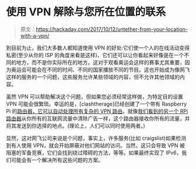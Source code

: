 # 使用 VPN 解除与您所在位置的联系

> 原文：<https://hackaday.com/2017/10/12/untether-from-your-location-with-a-vpn/>

到目前为止，我们大多数人都知道使用 VPN 的好处:它们使一个人的在线活动变得私密(至少从你的 ISP 的角度来看是这样)，它们还可以让你看起来好像是在一个不同的地方，而不是你实际所在的地方。这对于观看奥运会这样的赛事尤其重要，因为奥运会可能会在不同的时间、不同的国家播放不同的节目。这也开始成为像网飞这样的服务的一个问题，这些服务允许某些领域的内容，但不允许其他领域的内容。

虽然 VPN 可以帮助解决这个问题，但如果您必须经常这样做，为特定目的设置 VPN 可能会很繁琐。幸运的是，[clashtherage]已经创建了一个带有 Raspberry Pi 的[路由器，它可以自动处理所有复杂的 VPN 路由](http://mobiephonetech.ml/2017/10/07/unblock-netflix-using-raspberry-vpn-router/)。就像[我们看到的另一个 RPi 路由器](https://hackaday.com/2013/09/15/turning-a-raspi-into-adblock/)从你所有的互联网流量中清除广告一样，这个路由器接收你所有的流量，并将其发送到你选择的地点。(理论上，人们可以同时使用两者。)

显然，这对网飞公司来说是个问题，事实上，许多服务(比如 craigslist)如果检测到有人使用 VPN，就会开始屏蔽对他们网站的访问。当然，这只会导致 VPN 被阻塞的军备竞赛，它们会找到绕过障碍的方法，等等。如果最终实现了 IPv6，我们可能会有一个解决所有这些问题的方案。